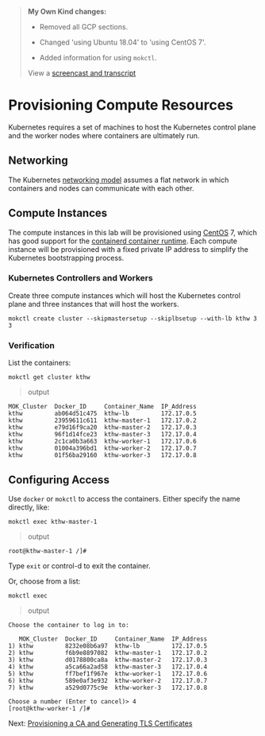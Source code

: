 > **My Own Kind changes:**
> 
> * Removed all GCP sections.
> 
> * Changed 'using Ubuntu 18.04' to 'using CentOS 7'.
> 
> * Added information for using `mokctl`.
>
> View a [screencast and transcript](/cmdline-player/kthw-3.md)

# Provisioning Compute Resources

Kubernetes requires a set of machines to host the Kubernetes control plane and the worker nodes where containers are ultimately run.

## Networking

The Kubernetes [networking model](https://kubernetes.io/docs/concepts/cluster-administration/networking/#kubernetes-model) assumes a flat network in which containers and nodes can communicate with each other.

## Compute Instances

The compute instances in this lab will be provisioned using [CentOS](https://www.centos.org/) 7, which has good support for the [containerd container runtime](https://github.com/containerd/containerd). Each compute instance will be provisioned with a fixed private IP address to simplify the Kubernetes bootstrapping process.

### Kubernetes Controllers and Workers

Create three compute instances which will host the Kubernetes control plane and three instances that will host the workers.

```
mokctl create cluster --skipmastersetup --skiplbsetup --with-lb kthw 3 3
```

### Verification

List the containers:

```
mokctl get cluster kthw
```

> output

```
MOK_Cluster  Docker_ID     Container_Name  IP_Address
kthw         ab064d51c475  kthw-lb         172.17.0.5
kthw         23959611c611  kthw-master-1   172.17.0.2
kthw         e79d16f9ca20  kthw-master-2   172.17.0.3
kthw         96f1d14fce23  kthw-master-3   172.17.0.4
kthw         2c1ca0b3a663  kthw-worker-1   172.17.0.6
kthw         01004a396bd1  kthw-worker-2   172.17.0.7
kthw         01f56ba29160  kthw-worker-3   172.17.0.8
```

## Configuring Access

Use `docker` or `mokctl` to access the containers.  Either specify the name directly, like:

```
mokctl exec kthw-master-1
```

> output

```
root@kthw-master-1 /]#
```

Type `exit` or control-d to exit the container.

Or, choose from a list:

```
mokctl exec
```

> output

```
Choose the container to log in to:

   MOK_Cluster  Docker_ID     Container_Name  IP_Address
1) kthw         8232e08b6a97  kthw-lb         172.17.0.5
2) kthw         f6b9e8897082  kthw-master-1   172.17.0.2
3) kthw         d0178800ca8a  kthw-master-2   172.17.0.3
4) kthw         a5ca66a2ad58  kthw-master-3   172.17.0.4
5) kthw         ff7bef1f967e  kthw-worker-1   172.17.0.6
6) kthw         589e0af3e932  kthw-worker-2   172.17.0.7
7) kthw         a529d0775c9e  kthw-worker-3   172.17.0.8

Choose a number (Enter to cancel)> 4
[root@kthw-worker-1 /]#
```

Next: [Provisioning a CA and Generating TLS Certificates](04-certificate-authority.md)
